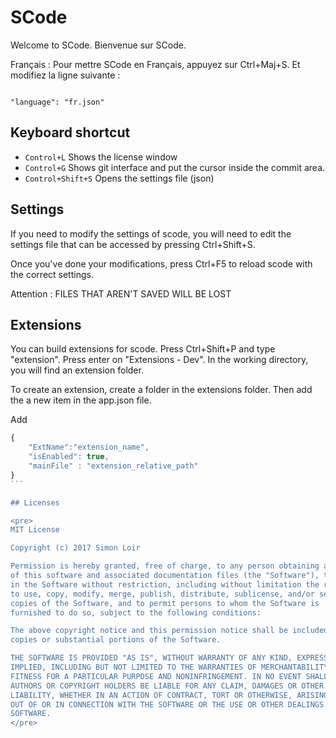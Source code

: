 # SCode

Welcome to SCode. Bienvenue sur SCode.

Français : Pour mettre SCode en Français, appuyez sur Ctrl+Maj+S. Et modifiez la ligne suivante : 

<code>
"language": "fr.json"
</code>

## Keyboard shortcut

* ``` Control+L ``` Shows the license window
* ``` Control+G ``` Shows git interface and put the cursor inside the commit area.
* ``` Control+Shift+S ``` Opens the settings file (json)

## Settings 

If you need to modify the settings of scode, you will need to edit the settings file that can be accessed by pressing Ctrl+Shift+S.

Once you've done your modifications, press Ctrl+F5 to reload scode with the correct settings. 

Attention : FILES THAT AREN'T SAVED WILL BE LOST

## Extensions

You can build extensions for scode. Press Ctrl+Shift+P and type "extension". Press enter on "Extensions - Dev". In the working directory, you will find an extension folder. 

To create an extension, create a folder in the extensions folder. Then add the a new item in the app.json file.

Add 

````js
{
    "ExtName":"extension_name",
    "isEnabled": true,
    "mainFile" : "extension_relative_path"
}
```

## Licenses 

<pre>
MIT License

Copyright (c) 2017 Simon Loir

Permission is hereby granted, free of charge, to any person obtaining a copy
of this software and associated documentation files (the "Software"), to deal
in the Software without restriction, including without limitation the rights
to use, copy, modify, merge, publish, distribute, sublicense, and/or sell
copies of the Software, and to permit persons to whom the Software is
furnished to do so, subject to the following conditions:

The above copyright notice and this permission notice shall be included in all
copies or substantial portions of the Software.

THE SOFTWARE IS PROVIDED "AS IS", WITHOUT WARRANTY OF ANY KIND, EXPRESS OR
IMPLIED, INCLUDING BUT NOT LIMITED TO THE WARRANTIES OF MERCHANTABILITY,
FITNESS FOR A PARTICULAR PURPOSE AND NONINFRINGEMENT. IN NO EVENT SHALL THE
AUTHORS OR COPYRIGHT HOLDERS BE LIABLE FOR ANY CLAIM, DAMAGES OR OTHER
LIABILITY, WHETHER IN AN ACTION OF CONTRACT, TORT OR OTHERWISE, ARISING FROM,
OUT OF OR IN CONNECTION WITH THE SOFTWARE OR THE USE OR OTHER DEALINGS IN THE
SOFTWARE.
</pre>